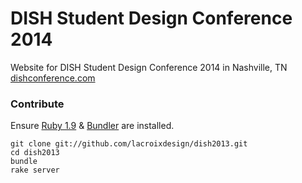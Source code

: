 # DISH Student Design Conference 2014

Website for DISH Student Design Conference 2014 in Nashville, TN  
[dishconference.com](http://dishconference.com)

### Contribute

Ensure [Ruby 1.9](http://www.ruby-lang.org) & [Bundler](http://gembundler.com) are installed.

    git clone git://github.com/lacroixdesign/dish2013.git
    cd dish2013
    bundle
    rake server
